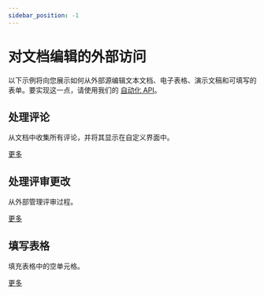 ```yaml
---
sidebar_position: -1
---
```


# 对文档编辑的外部访问

以下示例将向您展示如何从外部源编辑文本文档、电子表格、演示文稿和可填写的表单。要实现这一点，请使用我们的 [自动化 API](/docs/docs-api/usage-api/automation-api.md)。

## 处理评论

从文档中收集所有评论，并将其显示在自定义界面中。

[更多](working-with-comments.md)

## 处理评审更改

从外部管理评审过程。

[更多](working-with-review-changes.md)

## 填写表格

填充表格中的空单元格。

[更多](filling-out-the-form.md)
